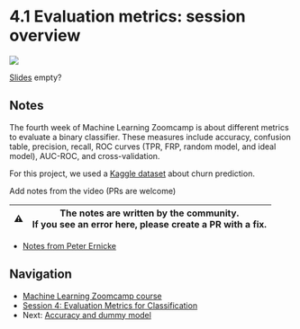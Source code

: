 # 4.1 Evaluation metrics: session overview

<a href="https://www.youtube.com/watch?v=gmg5jw1bM8A&list=PL3MmuxUbc_hIhxl5Ji8t4O6lPAOpHaCLR"><img src="images/thumbnail-4-01.jpg"></a>

[Slides](https://www.slideshare.net/AlexeyGrigorev/ml-zoomcamp-4-evaluation-metrics-for-classification) empty?

## Notes

The fourth week of Machine Learning Zoomcamp is about different metrics to evaluate a binary classifier. These measures include accuracy, confusion table, precision, recall, ROC curves (TPR, FRP, random model, and ideal model), AUC-ROC, and cross-validation.

For this project, we used a [Kaggle dataset](https://www.kaggle.com/blastchar/telco-customer-churn) about churn prediction.

Add notes from the video (PRs are welcome)

|⚠️|The notes are written by the community.<br>If you see an error here, please create a PR with a fix.|
|---|:-:|

* [Notes from Peter Ernicke](https://knowmledge.com/2023/10/02/ml-zoomcamp-2023-evaluation-metrics-for-classification-part-1/)

## Navigation

* [Machine Learning Zoomcamp course](../)
* [Session 4: Evaluation Metrics for Classification](./)
* Next: [Accuracy and dummy model](02-accuracy.md)
